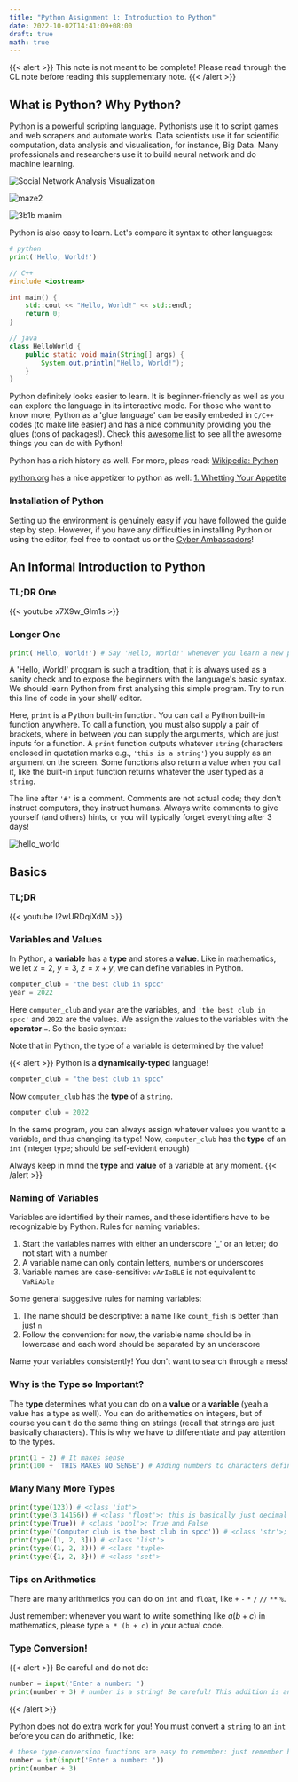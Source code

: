 ```yaml
---
title: "Python Assignment 1: Introduction to Python"
date: 2022-10-02T14:41:09+08:00
draft: true
math: true
---
```


{{< alert >}}
This note is not meant to be complete! Please read through the CL note before reading this supplementary note.
{{< /alert >}}

## What is Python? Why Python?

Python is a powerful scripting language. Pythonists use it to script games and web scrapers and automate works. Data scientists use it for scientific computation, data analysis and visualisation, for instance, Big Data. Many professionals and researchers use it to build neural network and do machine learning. 

![Social Network Analysis Visualization](https://upload.wikimedia.org/wikipedia/commons/9/9b/Social_Network_Analysis_Visualization.png "By Martin Grandjean, CC BY-SA 3.0 <https://creativecommons.org/licenses/by-sa/3.0>, via Wikimedia Commons")

![maze2](https://i.im.ge/2022/10/04/1VJIwq.maze2.png "Solving a maze: The red square is the starting point, and green square is the goal. The optimal path is found by searching through all possible paths 'simultaneously'")

![3b1b manim](https://raw.githubusercontent.com/3b1b/manim/master/logo/graph.png 
"Math animation created with manim, a python package: [3b1b/manim](https://github.com/3b1b/manim)")

Python is also easy to learn. Let's compare it syntax to other languages:

```python
# python
print('Hello, World!')
```

```cpp
// C++
#include <iostream>

int main() {
    std::cout << "Hello, World!" << std::endl;
    return 0;
}
```

```java
// java
class HelloWorld {
    public static void main(String[] args) {
        System.out.println("Hello, World!");
    }
}
```

Python definitely looks easier to learn. It is beginner-friendly as well as you can explore the language in its interactive mode. For those who want to know more, Python as a 'glue language' can be easily embeded in `C/C++` codes (to make life easier) and has a nice community providing you the glues (tons of packages!). Check this [awesome list](https://github.com/vinta/awesome-python) to see all the awesome things you can do with Python!

Python has a rich history as well. For more, pleas read: [Wikipedia: Python](https://en.wikipedia.org/wiki/Python_(programming_language)#:~:text=Python%20was%20conceived%20in)

[python.org](https://www.python.org/) has a nice appetizer to python as well: [1. Whetting Your Appetite](https://docs.python.org/3/tutorial/appetite.html)

### Installation of Python

Setting up the environment is genuinely easy if you have followed the guide step by step. However, if you have any difficulties in installing Python or using the editor, feel free to contact us or the [Cyber Ambassadors](https://www.instagram.com/spcccyberambassadors/)!

## An Informal Introduction to Python

### TL;DR One

{{< youtube x7X9w_GIm1s >}}

### Longer One

```python
print('Hello, World!') # Say 'Hello, World!' whenever you learn a new programming language
```

A 'Hello, World!' program is such a tradition, that it is always used as a sanity check and to expose the beginners with the language's basic syntax. We should learn Python from first analysing this simple program. Try to run this line of code in your shell/ editor.

Here, `print` is a Python built-in function. You can call a Python built-in function anywhere. To call a function, you must also supply a pair of brackets, where in between you can supply the arguments, which are just inputs for a function. A `print` function outputs whatever `string` (characters enclosed in quotation marks e.g., `'this is a string'`) you supply as an argument on the screen. Some functions also return a value when you call it, like the built-in `input` function returns whatever the user typed as a `string`.

The line after `'#'` is a comment. Comments are not actual code; they don't instruct computers, they instruct humans. Always write comments to give yourself (and others) hints, or you will typically forget everything after 3 days!

![hello_world](https://i.im.ge/2022/10/04/1f2RX8.hello-world.png)

## Basics

### TL;DR

{{< youtube I2wURDqiXdM >}}

### Variables and Values

In Python, a **variable** has a **type** and stores a **value**. Like in mathematics, we let $x = 2$, $y = 3$, $z = x + y$, we can define variables in Python.

```python
computer_club = "the best club in spcc"
year = 2022
```

Here `computer_club` and `year` are the variables, and `'the best club in spcc'` and `2022` are the values. We assign the values to the variables with the **operator** `=`.
So the basic syntax:

Note that in Python, the type of a variable is determined by the value!

{{< alert >}}
Python is a **dynamically-typed** language!
```python
computer_club = "the best club in spcc"
```
Now `computer_club` has the **type** of a `string`.

```python
computer_club = 2022
```
In the same program, you can always assign whatever values you want to a variable, and thus changing its type! Now, `computer_club` has the **type** of an `int` (integer type; should be self-evident enough)

Always keep in mind the **type** and **value** of a variable at any moment.
{{< /alert >}}

### Naming of Variables

Variables are identified by their names, and these identifiers have to be recognizable by Python. Rules for naming variables:

1. Start the variables names with either an underscore '_' or an letter; do not start with a number
2. A variable name can only contain letters, numbers or underscores
3. Variable names are case-sensitive: `vArIaBLE` is not equivalent to `VaRiAble`

Some general suggestive rules for naming variables:

1. The name should be descriptive: a name like `count_fish` is better than just `n`
2. Follow the convention: for now, the variable name should be in lowercase and each word should be separated by an underscore

Name your variables consistently! You don't want to search through a mess!

### Why is the Type so Important?

The **type** determines what you can do on a **value** or a **variable** (yeah a value has a type as well). You can do arithemetics on integers, but of course you can't do the same thing on strings (recall that strings are just basically characters). This is why we have to differentiate and pay attention to the types.

```python
print(1 + 2) # It makes sense
print(100 + 'THIS MAKES NO SENSE') # Adding numbers to characters definitely make no snese; or say, it is ambiguous
```

### Many Many More Types

```python
print(type(123)) # <class 'int'>
print(type(3.14156)) # <class 'float'>; this is basically just decimal numbers
print(type(True)) # <class 'bool'>; True and False
print(type('Computer club is the best club in spcc')) # <class 'str'>; this is the string type we have been talking about
print(type([1, 2, 3])) # <class 'list'>
print(type((1, 2, 3))) # <class 'tuple>
print(type({1, 2, 3})) # <class 'set'>
```

### Tips on Arithmetics

There are many arithmetics you can do on `int` and `float`, like `+` `-` `*` `/` `//` `**` `%`.

Just remember: whenever you want to write something like $a(b + c)$ in mathematics, please type `a * (b + c)` in your actual code.

### Type Conversion!

{{< alert >}}
Be careful and do not do:

```python
number = input('Enter a number: ')
print(number + 3) # number is a string! Be careful! This addition is an error
```

{{< /alert >}}

Python does not do extra work for you! You must convert a `string` to an `int` before you can do arithmetic, like:

```python
# these type-conversion functions are easy to remember: just remember how python calls these types!
number = int(input('Enter a number: '))
print(number + 3)
```
